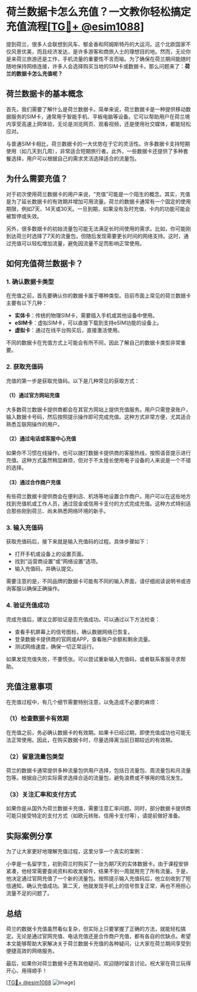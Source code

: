 # 荷兰数据卡怎么充值？一文教你轻松搞定充值流程[[TG💪+ @esim1088](https://t.me/s/esim1088)]

提到荷兰，很多人会联想到风车、郁金香和阿姆斯特丹的大运河。这个北欧国家不仅风景优美，而且经济发达，是许多游客和商旅人士的理想目的地。然而，无论你是来荷兰旅游还是工作，手机流量的重要性不言而喻。为了确保在荷兰期间能随时随地保持网络连接，许多人会选择购买当地的SIM卡或数据卡。那么问题来了：**荷兰的数据卡怎么充值呢？**

## 荷兰数据卡的基本概念

首先，我们需要了解什么是荷兰数据卡。简单来说，荷兰数据卡是一种提供移动数据服务的SIM卡，通常用于智能手机、平板电脑等设备。它可以帮助用户在荷兰境内享受高速上网体验，无论是浏览网页、观看视频，还是使用社交媒体，都能轻松应对。

与普通SIM卡相比，荷兰数据卡的一大优势在于它的灵活性。许多数据卡支持短期使用（如几天到几周），非常适合短期旅行者。此外，一些数据卡还提供了多种套餐选择，用户可以根据自己的需求灵活选择适合的流量包。

## 为什么需要充值？

对于初次使用荷兰数据卡的用户来说，“充值”可能是一个陌生的概念。其实，充值是为了延长数据卡的有效期并增加可用流量。荷兰的数据卡通常有一个固定的使用期限，例如7天、14天或30天。一旦到期，如果没有及时充值，卡内的功能可能会被暂停或失效。

另外，很多数据卡的初始流量包可能无法满足长时间使用的需求。比如，你可能刚到达荷兰时选择了7天的流量包，但随后发现需要更长时间的网络支持。这时，通过充值可以轻松增加流量，避免因流量不足而影响正常使用。

## 如何充值荷兰数据卡？

### 1. 确认数据卡类型

在充值之前，首先要确认你的数据卡属于哪种类型。目前市面上常见的荷兰数据卡主要有以下几种：

- **实体卡**：传统的物理SIM卡，需要插入手机或其他设备中使用。
- **eSIM卡**：虚拟SIM卡，可以直接下载到支持eSIM功能的设备上。
- **虚拟卡**：通过在线平台购买后，直接激活使用。

不同的数据卡在充值方式上可能会有所不同，因此了解自己的数据卡类型非常重要。

### 2. 获取充值码

充值的第一步是获取充值码。以下是几种常见的获取方式：

#### （1）通过官方网站充值
大多数荷兰数据卡提供商都会在其官方网站上提供充值服务。用户只需登录账户，输入数据卡号码，然后按照提示操作即可完成充值。这种方式非常方便，尤其适合熟悉互联网操作的用户。

#### （2）通过电话或客服中心充值
如果你不习惯在线操作，也可以拨打数据卡提供商的客服热线，按照语音提示进行充值。这种方式虽然稍显麻烦，但对于不太擅长使用电子设备的人来说是一个不错的选择。

#### （3）通过合作商户充值
有些荷兰数据卡提供商会在便利店、机场等地设置合作商户。用户可以在这些地方找到充值机或工作人员，通过现金或信用卡支付的方式完成充值。这种方式特别适合那些刚到荷兰、尚未熟悉网络环境的新手。

### 3. 输入充值码

获取充值码后，接下来就是输入充值码的过程。具体步骤如下：

- 打开手机或设备上的设置页面。
- 找到“运营商设置”或“网络设置”选项。
- 输入充值码，并确认提交。

需要注意的是，不同品牌的数据卡可能有不同的输入界面，请仔细阅读说明书或咨询客服以确保正确操作。

### 4. 验证充值成功

完成充值后，建议立即验证是否充值成功。可以通过以下方法检查：

- 查看手机屏幕上的信号图标，确认数据网络已恢复。
- 登录数据卡提供商的官网或APP，查看账户余额和剩余流量。
- 测试网络速度，确保一切正常运行。

如果发现充值失败，不要慌张。可以尝试重新输入充值码，或者联系客服寻求帮助。

## 充值注意事项

在充值过程中，有几个细节需要特别注意，以免造成不必要的麻烦：

### （1）检查数据卡有效期
在充值之前，务必确认数据卡的有效期。如果卡已经过期，即使充值成功也可能无法正常使用。因此，在购买数据卡时，尽量选择离当前日期较远的有效期。

### （2）留意流量包类型
荷兰的数据卡通常提供多种流量包供用户选择，包括日流量包、周流量包和月流量包等。根据自己的实际需求选择合适的流量包，避免浪费或不够用的情况发生。

### （3）关注汇率和支付方式
如果你是从国外为荷兰数据卡充值，需要注意汇率问题。同时，部分数据卡提供商可能只接受特定的支付方式（如欧元转账、信用卡支付等），请提前做好准备。

## 实际案例分享

为了让大家更好地理解充值过程，这里分享一个真实的案例：

小李是一名留学生，初到荷兰时购买了一张为期7天的实体数据卡。由于课程安排紧凑，他经常需要查阅资料和收发邮件，结果不到一周就用完了所有流量。于是，他决定通过官网充值了一个新的流量包。按照提示输入充值码后，他立刻收到了短信通知，确认充值成功。第二天，他就发现手机上的信号恢复正常，再也不用担心流量不足的问题了。

## 总结

荷兰的数据卡充值虽然看似复杂，但实际上只要掌握了正确的方法，就能轻松搞定。无论是通过官网充值、电话充值还是合作商户充值，都有各自的优缺点。希望本文能够帮助大家解决关于荷兰数据卡充值的各种疑问，让大家在荷兰期间享受到便捷高效的网络服务。

最后，如果你对荷兰数据卡还有其他疑问，欢迎随时留言讨论。祝大家在荷兰玩得开心、用得顺手！

[[TG💪+ @esim1088](https://t.me/s/esim1088) ![Image](https://i.postimg.cc/4NQfJmqS/Snipaste-2025-05-13-00-14-12.png)]